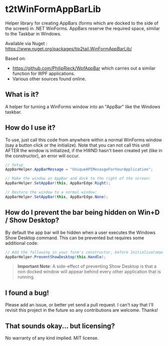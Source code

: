 # t2tWinFormAppBarLib

Helper library for creating AppBars (forms which are docked to the side of the screen) in .NET WinForms.  AppBars reserve the required space, similar to the Taskbar in Windows.

Available via Nuget : https://www.nuget.org/packages/tip2tail.WinFormAppBarLib/

Based on:
* https://github.com/PhilipRieck/WpfAppBar which carries out a similar function for WPF applications.
* Various other sources found online.

What is it?
----------
A helper for turning a WinForms window into an "AppBar" like the Windows taskbar.

How do I use it?
----------------
To use, just call this code from anywhere within a normal WinForms window (say a button click or the initialize). Note that you can not call this until AFTER the window is initialized, if the HWND hasn't been created yet (like in the constructor), an error will occur.

```C#
// Setup
AppBarHelper.AppBarMessage = "UniqueAPIMesasgeForYourApplication";

// Make the window an AppBar and dock to the right of the screen:
AppBarHelper.SetAppBar(this, AppBarEdge.Right);

// Restore the window to a normal window:
AppBarHelper.SetAppBar(this, AppBarEdge.None);
```

How do I prevent the bar being hidden on Win+D / Show Desktop?
--------------------------------------------------------------
By default the app bar will be hidden when a user executes the Windows Show Desktop command.  This can be prevented but requires some additional code:

```C#
// Add the following in your form's constructor, before InitializeComponent()
AppBarHelper.PreventShowDesktop(this.Handle);
```

> **Important Note**: A side-effect of preventing Show Desktop is that a non docked window will appear behind every other application that is running.

I found a bug!
--------------
Please add an issue, or better yet send a pull request.  I can't say that I'll revisit this project in the future so any contributions are welcome.
Thanks!

That sounds okay... but licensing?
----------------------------------
No warranty of any kind implied.  MIT license.

